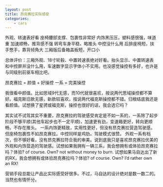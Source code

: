 ```yaml
---
layout: post
title: 昂克赛拉实际感受
categories:
    - cars
---
```


外观、转速表好看
座椅腰部支撑、包裹性非常好
内饰黑压压，塑料感很强，味道重
加速顺畅，推背感不强
转弯车身平稳，略推头
中控没什么用
后排座椅短，扶手憋手，靠背倾角大
三厢版后备箱盖板短，开口小

总体评价：三厢外观、18寸轮毂、中置转速表绝对好看。抬头显示、中置转速表和中控屏并没什么用，车速数字显示字体小不实用。也没感觉操控有多好，也许是与同级别前驱车相比吧。

昂克赛拉 = 颜值 + 好操控
一系 = 完美操控

我很看中颜值。比如思域9代无感，而10代就很喜欢，按说两代思域操控都不算好。福克斯旧款无感，新款较喜欢，按说两代福克斯操控都不错。归根结底我还是看颜值。试想换了星骋或福克斯，操控也很好的话，我会选它吗？

其实试不试驾其实不重要，昂克赛拉的驾驶感受肯定是不如一系的，一系除了起步阶段不够平顺(其他车起步也不一定平顺)，加速更有劲，变速箱更好，转向更顺畅，不存在推头。
一系内饰更精致，实用性更好，但没有昂克赛拉营造驾驶感。但座椅包裹性不如昂克赛拉。中控同样是鸡肋。驾驶模式很赞。
外观一系有档次，但不够好看，没有昂克赛拉符合我的审美。说到底我只是喜欢昂克赛拉优美的外观和内饰营造的驾驶感。试想如果我拥有一辆三系，我会想拥有或体验昂克赛拉吗？体验? of course. Own? not without money to burn. 试想如果马自达出了新的RX，我会想拥有或体验昂克赛拉吗？体验? of course. Own? I’d rather own an RX!

营销手段总能让产品比实际感受好很多。不过，马自达的设计绝对是数一数二的。当然也有情怀分。